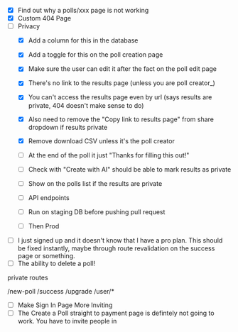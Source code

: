 - [x] Find out why a polls/xxx page is not working
- [x] Custom 404 Page
- [ ] Privacy
  - [x] Add a column for this in the database
  - [x] Add a toggle for this on the poll creation page
  - [x] Make sure the user can edit it after the fact on the poll edit page
  - [x] There's no link to the results page (unless you are poll creator_)
  - [x] You can't access the results page even by url (says results are private, 404 doesn't make sense to do)
  - [x] Also need to remove the "Copy link to results page" from share dropdown if results private
  - [x] Remove download CSV unless it's the poll creator
  - [ ] At the end of the poll it just "Thanks for filling this out!"
  - [ ] Check with "Create with AI" should be able to mark results as private
  - [ ] Show on the polls list if the results are private
  - [ ] API endpoints
  - [ ] Run on staging DB before pushing pull request
  - [ ] Then Prod


- [ ] I just signed up and it doesn't know that I have a pro plan. This should be fixed instantly, maybe through route revalidation on the success page or something.
- [ ] The ability to delete a poll!

private routes

/new-poll
/success
/upgrade
/user/*

- [ ] Make Sign In Page More Inviting
- [ ] The Create a Poll straight to payment page is defintely not going to work. You have to invite people in